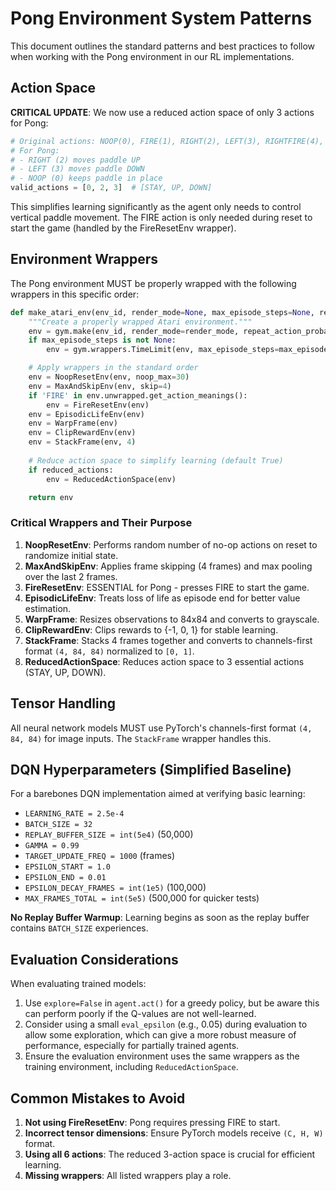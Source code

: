 # Pong Environment System Patterns

This document outlines the standard patterns and best practices to follow when working with the Pong environment in our RL implementations.

## Action Space

**CRITICAL UPDATE**: We now use a reduced action space of only 3 actions for Pong:

```python
# Original actions: NOOP(0), FIRE(1), RIGHT(2), LEFT(3), RIGHTFIRE(4), LEFTFIRE(5)
# For Pong:
# - RIGHT (2) moves paddle UP
# - LEFT (3) moves paddle DOWN
# - NOOP (0) keeps paddle in place
valid_actions = [0, 2, 3]  # [STAY, UP, DOWN]
```

This simplifies learning significantly as the agent only needs to control vertical paddle movement. The FIRE action is only needed during reset to start the game (handled by the FireResetEnv wrapper).

## Environment Wrappers

The Pong environment MUST be properly wrapped with the following wrappers in this specific order:

```python
def make_atari_env(env_id, render_mode=None, max_episode_steps=None, reduced_actions=True):
    """Create a properly wrapped Atari environment."""
    env = gym.make(env_id, render_mode=render_mode, repeat_action_probability=0.0, full_action_space=False)
    if max_episode_steps is not None:
        env = gym.wrappers.TimeLimit(env, max_episode_steps=max_episode_steps)

    # Apply wrappers in the standard order
    env = NoopResetEnv(env, noop_max=30)
    env = MaxAndSkipEnv(env, skip=4)
    if 'FIRE' in env.unwrapped.get_action_meanings():
        env = FireResetEnv(env)
    env = EpisodicLifeEnv(env)
    env = WarpFrame(env)
    env = ClipRewardEnv(env)
    env = StackFrame(env, 4)
    
    # Reduce action space to simplify learning (default True)
    if reduced_actions:
        env = ReducedActionSpace(env)

    return env
```

### Critical Wrappers and Their Purpose

1.  **NoopResetEnv**: Performs random number of no-op actions on reset to randomize initial state.
2.  **MaxAndSkipEnv**: Applies frame skipping (4 frames) and max pooling over the last 2 frames.
3.  **FireResetEnv**: ESSENTIAL for Pong - presses FIRE to start the game.
4.  **EpisodicLifeEnv**: Treats loss of life as episode end for better value estimation.
5.  **WarpFrame**: Resizes observations to 84x84 and converts to grayscale.
6.  **ClipRewardEnv**: Clips rewards to {-1, 0, 1} for stable learning.
7.  **StackFrame**: Stacks 4 frames together and converts to channels-first format `(4, 84, 84)` normalized to `[0, 1]`.
8.  **ReducedActionSpace**: Reduces action space to 3 essential actions (STAY, UP, DOWN).

## Tensor Handling

All neural network models MUST use PyTorch's channels-first format `(4, 84, 84)` for image inputs. The `StackFrame` wrapper handles this.

## DQN Hyperparameters (Simplified Baseline)

For a barebones DQN implementation aimed at verifying basic learning:

*   `LEARNING_RATE = 2.5e-4`
*   `BATCH_SIZE = 32`
*   `REPLAY_BUFFER_SIZE = int(5e4)` (50,000)
*   `GAMMA = 0.99`
*   `TARGET_UPDATE_FREQ = 1000` (frames)
*   `EPSILON_START = 1.0`
*   `EPSILON_END = 0.01`
*   `EPSILON_DECAY_FRAMES = int(1e5)` (100,000)
*   `MAX_FRAMES_TOTAL = int(5e5)` (500,000 for quicker tests)

**No Replay Buffer Warmup**: Learning begins as soon as the replay buffer contains `BATCH_SIZE` experiences.

## Evaluation Considerations

When evaluating trained models:

1.  Use `explore=False` in `agent.act()` for a greedy policy, but be aware this can perform poorly if the Q-values are not well-learned.
2.  Consider using a small `eval_epsilon` (e.g., 0.05) during evaluation to allow some exploration, which can give a more robust measure of performance, especially for partially trained agents.
3.  Ensure the evaluation environment uses the same wrappers as the training environment, including `ReducedActionSpace`.

## Common Mistakes to Avoid

1.  **Not using FireResetEnv**: Pong requires pressing FIRE to start.
2.  **Incorrect tensor dimensions**: Ensure PyTorch models receive `(C, H, W)` format.
3.  **Using all 6 actions**: The reduced 3-action space is crucial for efficient learning.
4.  **Missing wrappers**: All listed wrappers play a role.
